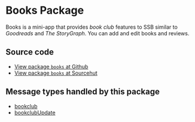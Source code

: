 # Books Package

Books is a mini-app that provides _book club_ features to SSB similar to _Goodreads_ and _The StoryGraph_. You can add and edit books and reviews.



## Source code
* [View package `books` at Github](https://github.com/soapdog/patchfox/blob/master/src/packages/books) 
* [View package `books` at Sourcehut](https://git.sr.ht/~soapdog/patchfox/tree/master/item/src/packages/books)


## Message types handled by this package

* [bookclub](/message_types/bookclub)
* [bookclubUpdate](/message_types/bookclubUpdate)
